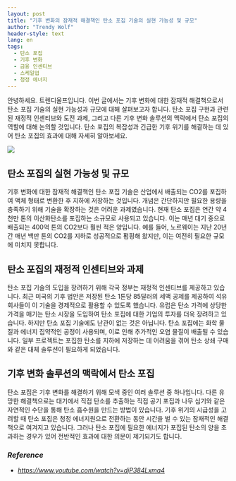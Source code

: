 ```yaml
---
layout: post
title: "기후 변화의 잠재적 해결책인 탄소 포집 기술의 실현 가능성 및 규모"
author: "Trendy Wolf"
header-style: text
lang: en
tags:
  - 탄소 포집
  - 기후 변화
  - 금융 인센티브
  - 스케일업
  - 청정 에너지
---
```


안녕하세요. 트렌디울프입니다. 이번 글에서는 기후 변화에 대한 잠재적 해결책으로서 탄소 포집 기술의 실현 가능성과 규모에 대해 살펴보고자 합니다. 탄소 포집 구현과 관련된 재정적 인센티브와 도전 과제, 그리고 다른 기후 변화 솔루션의 맥락에서 탄소 포집의 역할에 대해 논의할 것입니다. 탄소 포집의 복잡성과 긴급한 기후 위기를 해결하는 데 있어 탄소 포집의 효과에 대해 자세히 알아보세요.

<img
    src="https://i.ytimg.com/vi/djP384Lxma4/hqdefault.jpg"
/>


## 탄소 포집의 실현 가능성 및 규모
기후 변화에 대한 잠재적 해결책인 탄소 포집 기술은 산업에서 배출되는 CO2를 포집하여 액체 형태로 변환한 후 지하에 저장하는 것입니다. 개념은 간단하지만 필요한 용량을 충족하기 위해 기술을 확장하는 것은 어려운 과제였습니다. 현재 탄소 포집은 연간 약 4천만 톤의 이산화탄소를 포집하는 소규모로 사용되고 있습니다. 이는 매년 대기 중으로 배출되는 400억 톤의 CO2보다 훨씬 적은 양입니다. 예를 들어, 노르웨이는 지난 20년간 매년 백만 톤의 CO2를 지하로 성공적으로 펌핑해 왔지만, 이는 여전히 필요한 규모에 미치지 못합니다.

## 탄소 포집의 재정적 인센티브와 과제
탄소 포집 기술의 도입을 장려하기 위해 각국 정부는 재정적 인센티브를 제공하고 있습니다. 최근 미국의 기후 법안은 저장된 탄소 1톤당 85달러의 세액 공제를 제공하여 석유 회사들이 이 기술을 경제적으로 활용할 수 있도록 했습니다. 유럽은 탄소 가격에 상당한 가격을 매기는 탄소 시장을 도입하여 탄소 포집에 대한 기업의 투자를 더욱 장려하고 있습니다. 하지만 탄소 포집 기술에도 난관이 없는 것은 아닙니다. 탄소 포집에는 화학 물질과 에너지 집약적인 공정이 사용되며, 이로 인해 추가적인 오염 물질이 배출될 수 있습니다. 일부 프로젝트는 포집한 탄소를 지하에 저장하는 데 어려움을 겪어 탄소 상쇄 구매와 같은 대체 솔루션이 필요하게 되었습니다.

## 기후 변화 솔루션의 맥락에서 탄소 포집
탄소 포집은 기후 변화를 해결하기 위해 모색 중인 여러 솔루션 중 하나입니다. 다른 유망한 해결책으로는 대기에서 직접 탄소를 추출하는 직접 공기 포집과 나무 심기와 같은 자연적인 수단을 통해 탄소 흡수원을 만드는 방법이 있습니다. 기후 위기의 시급성을 고려할 때 탄소 포집은 청정 에너지원으로 전환하는 동안 시간을 벌 수 있는 잠재적인 해결책으로 여겨지고 있습니다. 그러나 탄소 포집에 필요한 에너지가 포집된 탄소의 양을 초과하는 경우가 있어 전반적인 효과에 대한 의문이 제기되기도 합니다.


### _Reference_
- _https://www.youtube.com/watch?v=djP384Lxma4_

